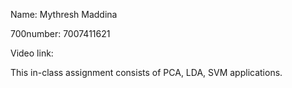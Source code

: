 Name: Mythresh Maddina

700number: 7007411621

Video link:


This in-class assignment consists of PCA, LDA, SVM applications.
